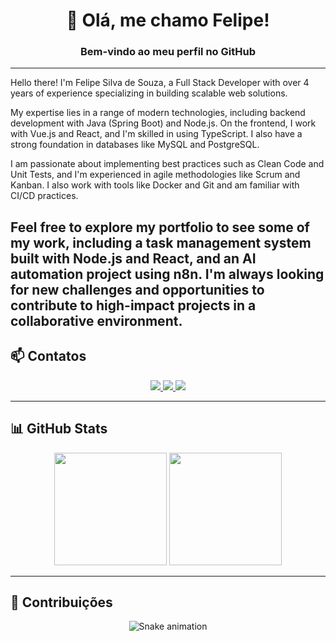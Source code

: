 <!-- Título com estilo -->
<h1 align="center">👋 Olá, me chamo Felipe!</h1>
<h3 align="center">Bem-vindo ao meu perfil no GitHub</h3>

---


Hello there! I'm Felipe Silva de Souza, a Full Stack Developer with over 4 years of experience specializing in building scalable web solutions.


My expertise lies in a range of modern technologies, including backend development with Java (Spring Boot) and Node.js. On the frontend, I work with Vue.js and React, and I'm skilled in using TypeScript. I also have a strong foundation in databases like MySQL and PostgreSQL.



I am passionate about implementing best practices such as Clean Code and Unit Tests, and I'm experienced in agile methodologies like Scrum and Kanban. I also work with tools like Docker and Git and am familiar with CI/CD practices.





Feel free to explore my portfolio to see some of my work, including a task management system built with Node.js and React, and an AI automation project using n8n. I'm always looking for new challenges and opportunities to contribute to high-impact projects in a collaborative environment.
---

## 📫 Contatos
<div align="center">
  <a href="https://www.instagram.com/felipson007/" target="_blank">
    <img src="https://img.shields.io/badge/-Instagram-%23E4405F?style=for-the-badge&logo=instagram&logoColor=white">
  </a>
  <a href="mailto:felipe.s.souza@outlook.com.br">
    <img src="https://img.shields.io/badge/Outlook-0078D4?style=for-the-badge&logo=microsoft-outlook&logoColor=white">
  </a>
  <a href="https://www.linkedin.com/in/felipe-silva-de-souza/" target="_blank">
    <img src="https://img.shields.io/badge/-LinkedIn-%230077B5?style=for-the-badge&logo=linkedin&logoColor=white">
  </a>
</div>

---

## 📊 GitHub Stats
<div align="center">
  <img height="180em" src="https://github-readme-stats.vercel.app/api?username=Felipson007&show_icons=true&theme=dracula&include_all_commits=true&count_private=true"/>
  <img height="180em" src="https://github-readme-stats.vercel.app/api/top-langs/?username=Felipson007&layout=compact&langs_count=7&theme=dracula"/>
</div>

---

## 🐍 Contribuições
<div align="center">
  <img src="https://github.com/Felipson007/Felipson007/blob/output/github-contribution-grid-snake.svg" alt="Snake animation"/>
</div>
